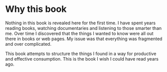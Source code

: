 # Why this book

Nothing in this book is revealed here for the first time. I have spent years reading books, watching documentaries and listening to those smarter than me. Over time I discovered that the things I wanted to know were all out there in books or web pages. My issue was that everything was fragmented and over complicated.

This book attempts to structure the things I found in a way for productive and effective consumption. This is the book I wish I could have read years ago.